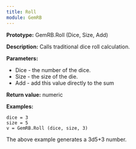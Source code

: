 ```yaml
---
title: Roll
module: GemRB
---
```


**Prototype:** GemRB.Roll (Dice, Size, Add)

**Description:** Calls traditional dice roll calculation.

**Parameters:**
  * Dice - the number of the dice.
  * Size - the size of the die.
  * Add  - add this value directly to the sum

**Return value:** numeric

**Examples:** 

    dice = 3
    size = 5
    v = GemRB.Roll (dice, size, 3)

The above example generates a 3d5+3 number.
